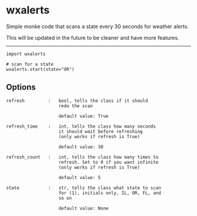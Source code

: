 # wxalerts

Simple monke code that scans a state every 30 seconds for weather alerts.

This will be updated in the future to be cleaner and have more features.

---

```
import wxalerts

# scan for a state
wxalerts.start(state="OR")
```

## Options
```
refresh         :   bool, tells the class if it should
                    redo the scan

                    default value: True

refresh_time    :   int, tells the class how many seconds
                    it should wait before refreshing
                    (only works if refresh is True)

                    default value: 30

refresh_count   :   int, tells the class how many times to
                    refresh. Set to 0 if you want infinite
                    (only works if refresh is True)

                    default value: 5

state           :   str, tells the class what state to scan
                    for (1), initials only, IL, OR, FL, and
                    so on

                    default value: None
```
